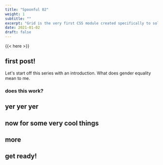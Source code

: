 ```yaml
---
title: "Spoonful 02"
weight: 1
subtitle: ""
excerpt: "Grid is the very first CSS module created specifically to solve the layout problems we’ve all been hacking our way around for as long as we’ve been making websites."
date: 2021-01-02
draft: false
---
```


{{< here >}}


## first post!
Let's start off this series with an introduction. What does gender equality mean to me.

### does this work?
yer yer yer
---

## now for some very cool things

## more

## get ready!
